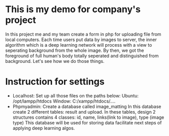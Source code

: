 # This is my demo for company's project 
In this project me and my team create a form in php for uploading file from local computers. 
Each time users put data by images to server, the inner algorithm which is a deep learning network will process with a view to seperating background from the whole image.
By then, we got the foreground of full human's body totally seperated and distinguished from background.
Let's see how we do those things.

# Instruction for settings
- Localhost: 
Set up all those files on the paths below: 
Ubuntu: /opt/lampp/htdocs
Window: C:/xampp/htdocs/....
- Phpmyadmin: 
Create a database called image_matting
In this database create 2 different tables: result and upload.
In these tables, design 2 structures contains 4 classes: id, name, links(link to image), type (image type) 
This database will be used for storing data facilitate next steps of applying deep learning algos. 
